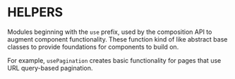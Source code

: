 # HELPERS


Modules beginning with the `use` prefix, used by the composition API to augment component functionality. These function kind of like abstract base classes to provide foundations for components to build on.

For example, `usePagination` creates basic functionality for pages that use URL query-based pagination.
